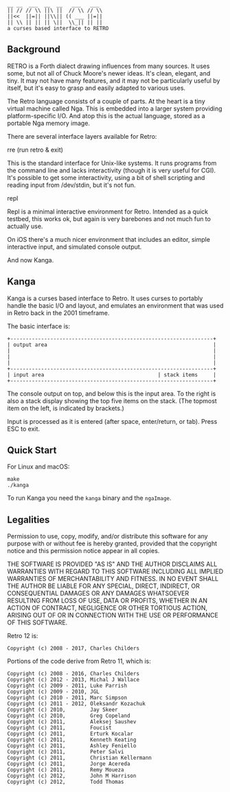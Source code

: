     __ __  ___  __  __   ___   ___ 
    || // // \\ ||\ ||  // \\ // \\
    ||<<  ||=|| ||\\|| (( ___ ||=||
    || \\ || || || \||  \\_|| || ||
    a curses based interface to RETRO

## Background

RETRO is a Forth dialect drawing influences from many sources. It uses
some, but not all of Chuck Moore's newer ideas. It's clean, elegant,
and tiny. It may not have many features, and it may not be particularly
useful by itself, but it's easy to grasp and easily adapted to various
uses.

The Retro language consists of a couple of parts. At the heart is a
tiny virtual machine called Nga. This is embedded into a larger system
providing platform-specific I/O. And atop this is the actual language,
stored as a portable Nga memory image.

There are several interface layers available for Retro:

rre (run retro & exit)

This is the standard interface for Unix-like systems. It runs programs
from the command line and lacks interactivity (though it is very useful
for CGI). It's possible to get some interactivity, using a bit of shell
scripting and reading input from /dev/stdin, but it's not fun.

repl

Repl is a minimal interactive environment for Retro. Intended as a quick
testbed, this works ok, but again is very barebones and not much fun to
actually use.

On iOS there's a much nicer environment that includes an editor, simple
interactive input, and simulated console output.

And now Kanga.

## Kanga

Kanga is a curses based interface to Retro. It uses curses to portably
handle the basic I/O and layout, and emulates an environment that was
used in Retro back in the 2001 timeframe.

The basic interface is:

    +------------------------------------------------------------------+
    | output area                                                      |
    |                                                                  |
    |                                                                  |
    |                                                                  |
    +------------------------------------------------------------------+
    | input area                                     | stack items     |
    +------------------------------------------------------------------+

The console output on top, and below this is the input area. To the right
is also a stack display showing the top five items on the stack. (The
topmost item on the left, is indicated by brackets.)

Input is processed as it is entered (after space, enter/return, or tab).
Press ESC to exit.

## Quick Start

For Linux and macOS:

    make
    ./kanga

To run Kanga you need the `kanga` binary and the `ngaImage`.

## Legalities

Permission to use, copy, modify, and/or distribute this software for
any purpose with or without fee is hereby granted, provided that the
copyright notice and this permission notice appear in all copies.

THE SOFTWARE IS PROVIDED "AS IS" AND THE AUTHOR DISCLAIMS ALL
WARRANTIES WITH REGARD TO THIS SOFTWARE INCLUDING ALL IMPLIED
WARRANTIES OF MERCHANTABILITY AND FITNESS. IN NO EVENT SHALL THE
AUTHOR BE LIABLE FOR ANY SPECIAL, DIRECT, INDIRECT, OR CONSEQUENTIAL
DAMAGES OR ANY DAMAGES WHATSOEVER RESULTING FROM LOSS OF USE, DATA OR
PROFITS, WHETHER IN AN ACTION OF CONTRACT, NEGLIGENCE OR OTHER
TORTIOUS ACTION, ARISING OUT OF OR IN CONNECTION WITH THE USE OR
PERFORMANCE OF THIS SOFTWARE.

Retro 12 is:

    Copyright (c) 2008 - 2017, Charles Childers

Portions of the code derive from Retro 11, which is:

    Copyright (c) 2008 - 2016, Charles Childers
    Copyright (c) 2012 - 2013, Michal J Wallace
    Copyright (c) 2009 - 2011, Luke Parrish
    Copyright (c) 2009 - 2010, JGL
    Copyright (c) 2010 - 2011, Marc Simpson
    Copyright (c) 2011 - 2012, Oleksandr Kozachuk
    Copyright (c) 2010,        Jay Skeer
    Copyright (c) 2010,        Greg Copeland
    Copyright (c) 2011,        Aleksej Saushev
    Copyright (c) 2011,        Foucist
    Copyright (c) 2011,        Erturk Kocalar
    Copyright (c) 2011,        Kenneth Keating
    Copyright (c) 2011,        Ashley Feniello
    Copyright (c) 2011,        Peter Salvi
    Copyright (c) 2011,        Christian Kellermann
    Copyright (c) 2011,        Jorge Acereda
    Copyright (c) 2011,        Remy Moueza
    Copyright (c) 2012,        John M Harrison
    Copyright (c) 2012,        Todd Thomas
